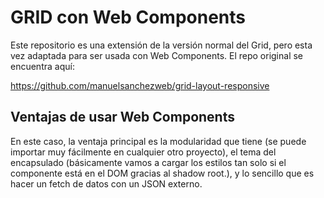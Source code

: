 # GRID con Web Components

Este repositorio es una extensión de la versión normal del Grid, pero esta vez adaptada para ser usada con Web Components. El repo original se encuentra aquí:

https://github.com/manuelsanchezweb/grid-layout-responsive

## Ventajas de usar Web Components

En este caso, la ventaja principal es la modularidad que tiene (se puede importar muy fácilmente en cualquier otro proyecto), el tema del encapsulado (básicamente vamos a cargar los estilos tan solo si el componente está en el DOM gracias al shadow root.), y lo sencillo que es hacer un fetch de datos con un JSON externo.
